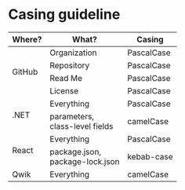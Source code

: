 # Casing guideline

<table>
    <thead>
        <th>Where?</th>
        <th>What?</th>
        <th>Casing</th>
    </thead>
    <tbody>
        <tr>
            <td rowspan=4>GitHub</td>
            <td>Organization</td>
            <td>PascalCase</td>
        </tr>
        <tr>
            <td>Repository</td>
            <td>PascalCase</td>
        </tr>
        <tr>
            <td>Read Me</td>
            <td>PascalCase</td>
        </tr>
        <tr>
            <td>License</td>
            <td>PascalCase</td>
        </tr>
        <tr>
        </tr>
        <tr>
            <td rowspan=2>.NET</td>
            <td>Everything</td>
            <td>PascalCase</td>
        </tr>
        <tr>
            <td>parameters, <br /> class-level fields</td>
            <td>camelCase</td>
        </tr>
        <tr>
            <td rowspan=2>React</td>
            <td>Everything</td>
            <td>PascalCase</td>
        </tr>
        <tr>
            <td>package.json, <br />package-lock.json</td>
            <td>kebab-case</td>
        </tr>
        <tr>
            <td>Qwik</td>
            <td>Everything</td>
            <td>camelCase</td>
        </tr>
    </tbody>
</table>
